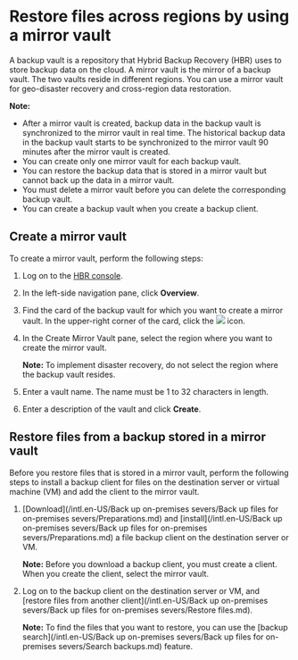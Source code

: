 # Restore files across regions by using a mirror vault

A backup vault is a repository that Hybrid Backup Recovery \(HBR\) uses to store backup data on the cloud. A mirror vault is the mirror of a backup vault. The two vaults reside in different regions. You can use a mirror vault for geo-disaster recovery and cross-region data restoration.

**Note:**

-   After a mirror vault is created, backup data in the backup vault is synchronized to the mirror vault in real time. The historical backup data in the backup vault starts to be synchronized to the mirror vault 90 minutes after the mirror vault is created.
-   You can create only one mirror vault for each backup vault.
-   You can restore the backup data that is stored in a mirror vault but cannot back up the data in a mirror vault.
-   You must delete a mirror vault before you can delete the corresponding backup vault.
-   You can create a backup vault when you create a backup client.

## Create a mirror vault

To create a mirror vault, perform the following steps:

1.  Log on to the [HBR console](https://hbr.console.aliyun.com).

2.  In the left-side navigation pane, click **Overview**.

3.  Find the card of the backup vault for which you want to create a mirror vault. In the upper-right corner of the card, click the ![](https://static-aliyun-doc.oss-cn-hangzhou.aliyuncs.com/assets/img/en-US/2488449951/p39694.png) icon.

4.  In the Create Mirror Vault pane, select the region where you want to create the mirror vault.

    **Note:** To implement disaster recovery, do not select the region where the backup vault resides.

5.  Enter a vault name. The name must be 1 to 32 characters in length.

6.  Enter a description of the vault and click **Create**.


## Restore files from a backup stored in a mirror vault

Before you restore files that is stored in a mirror vault, perform the following steps to install a backup client for files on the destination server or virtual machine \(VM\) and add the client to the mirror vault.

1.  [Download](/intl.en-US/Back up on-premises severs/Back up files for on-premises severs/Preparations.md) and [install](/intl.en-US/Back up on-premises severs/Back up files for on-premises severs/Preparations.md) a file backup client on the destination server or VM.

    **Note:** Before you download a backup client, you must create a client. When you create the client, select the mirror vault.

2.  Log on to the backup client on the destination server or VM, and [restore files from another client](/intl.en-US/Back up on-premises severs/Back up files for on-premises severs/Restore files.md).

    **Note:** To find the files that you want to restore, you can use the [backup search](/intl.en-US/Back up on-premises severs/Back up files for on-premises severs/Search backups.md) feature.


